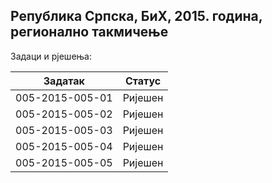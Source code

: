## Република Српска, БиХ, 2015. година, регионално такмичење
Задаци и рјешења:

| Задатак         | Статус  |
| --------------- | ------- |
| 005-2015-005-01 | Ријешен |
| 005-2015-005-02 | Ријешен |
| 005-2015-005-03 | Ријешен |
| 005-2015-005-04 | Ријешен |
| 005-2015-005-05 | Ријешен |

